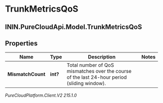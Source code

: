 # TrunkMetricsQoS

## ININ.PureCloudApi.Model.TrunkMetricsQoS

## Properties

|Name | Type | Description | Notes|
|------------ | ------------- | ------------- | -------------|
| **MismatchCount** | **int?** | Total number of QoS mismatches over the course of the last 24-hour period (sliding window). | |



_PureCloudPlatform.Client.V2 215.1.0_
